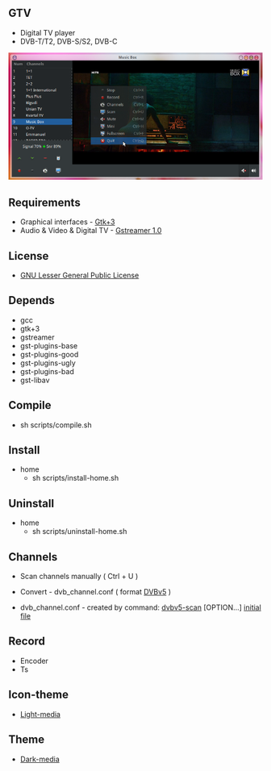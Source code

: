 GTV
---

- Digital TV player
- DVB-T/T2, DVB-S/S2, DVB-C


![alt text](screenshots.png "Preview")


Requirements
------------

* Graphical interfaces - [Gtk+3](https://developer.gnome.org/gtk3)
* Audio & Video & Digital TV - [Gstreamer 1.0](https://gstreamer.freedesktop.org)


License
-------

* [GNU Lesser General Public License](http://www.gnu.org/licenses/lgpl.html)


Depends
-------

* gcc
* gtk+3
* gstreamer
* gst-plugins-base
* gst-plugins-good
* gst-plugins-ugly
* gst-plugins-bad
* gst-libav


Compile
-------

* sh scripts/compile.sh


Install
-------

* home
	* sh scripts/install-home.sh


Uninstall
---------

* home
	* sh scripts/uninstall-home.sh


Channels
--------

* Scan channels manually ( Ctrl + U )
* Convert - dvb_channel.conf ( format [DVBv5](https://www.linuxtv.org/docs/libdvbv5/index.html) )
 
* dvb_channel.conf - created by command: [dvbv5-scan](https://www.linuxtv.org/downloads/v4l-utils) [OPTION...] [initial file](https://www.linuxtv.org/downloads/dtv-scan-tables)


Record
------

* Encoder
* Ts


Icon-theme
----------

* [Light-media](https://github.com/vl-nix/light-media)


Theme
-----

* [Dark-media](https://github.com/vl-nix/dark-media)


